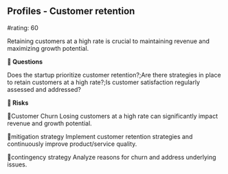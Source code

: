 

## Profiles - Customer retention

#rating: 60


Retaining customers at a high rate is crucial to maintaining revenue and maximizing growth potential.

**💭 Questions**

Does the startup prioritize customer retention?;Are there strategies in place to retain customers at a high rate?;Is customer satisfaction regularly assessed and addressed?

**🚨 Risks**

🚨Customer Churn
Losing customers at a high rate can significantly impact revenue and growth potential.

🚨mitigation strategy
Implement customer retention strategies and continuously improve product/service quality.

🚨contingency strategy
Analyze reasons for churn and address underlying issues.




